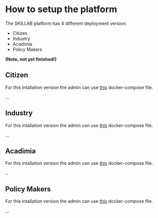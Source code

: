 # How to setup the platform

The SKILLAB platform has 4 different deployment version: 
- Citizen
- Industry
- Acadimia
- Policy Makers

**(Note, not yet finished!)**

## Citizen

For this intallation version the admin can use [this](https://github.com/skillab-project/nginx/blob/main/docker-composes/docker-compose.citizen.yml) docker-compose file.

...

## Industry

For this intallation version the admin can use [this](https://github.com/skillab-project/nginx/blob/main/docker-composes/docker-compose.industry.yml) docker-compose file.

...

## Acadimia

For this intallation version the admin can use [this](https://github.com/skillab-project/nginx/blob/main/docker-composes/docker-compose.education.yml) docker-compose file.

..

## Policy Makers

For this intallation version the admin can use [this](https://github.com/skillab-project/nginx/blob/main/docker-composes/docker-compose.policy.yml) docker-compose file.

...